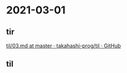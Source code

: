 # 2021-03-01

## tir
[til/03\.md at master · takahashi\-prog/til · GitHub](https://github.com/takahashi-prog/til/blob/master/tir/2021/03.md#01)

## til